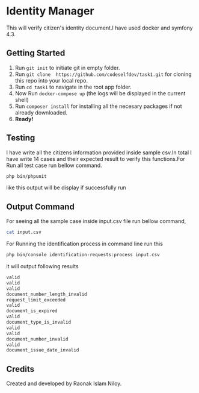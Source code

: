 # Identity Manager

This will verify citizen's identity document.I have used docker and symfony 4.3.
## Getting Started
1. Run `git init` to initiate git in empty folder.
2. Run `git clone  https://github.com/codeselfdev/task1.git` for cloning this repo into your local repo.
3. Run `cd task1` to navigate in the root app folder.
4. Now Run `docker-compose up` (the logs will be displayed in the current shell)
5. Run `composer install` for installing all the necesary packages if not already downloaded.
6. **Ready!**

## Testing

I have write all the citizens information provided inside sample csv.In total I have write 14 cases and their expected result to verify this functions.For Run all test case run bellow command. 
```bash
php bin/phpunit
```
like this output will be display if successfully run

## Output Command
For seeing all the sample case inside input.csv file run bellow command, 
```bash
cat input.csv
```
For Running the identification process in command line run this

```bash
php bin/console identification-requests:process input.csv
```
it will output following results
```bash
valid
valid
valid
document_number_length_invalid
request_limit_exceeded
valid
document_is_expired
valid
document_type_is_invalid
valid
valid
document_number_invalid
valid
document_issue_date_invalid
```

## Credits

Created and developed by Raonak Islam Niloy.
